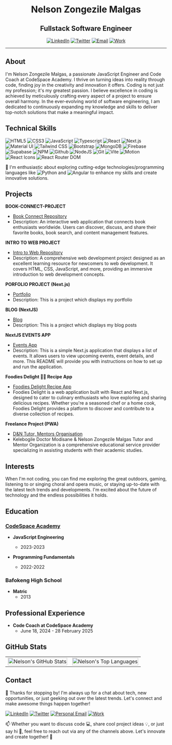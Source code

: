 <div align="center">

# Nelson Zongezile Malgas
## Fullstack Software Engineer 


[![LinkedIn](https://img.shields.io/badge/-LinkedIn-blue?style=flat-square&logo=linkedin&logoColor=white)](https://www.linkedin.com/in/nelson-zongezile-malgas-58b194b2/)
[![Twitter](https://img.shields.io/badge/-Twitter-blue?style=flat-square&logo=twitter&logoColor=white)](https://twitter.com/MalgasZakes1)
[![Email](https://img.shields.io/badge/-Email-red?style=flat-square&logo=gmail&logoColor=white)](mailto:zmalgas69@gmail.com)
[![Work](https://img.shields.io/badge/-Work-green?style=flat-square&logo=gmail&logoColor=white)](mailto:nelson@codespace.co.za)
</div>


---
## About
I'm Nelson Zongezile Malgas, a passionate JavaScript Engineer and Code Coach at CodeSpace Academy. I thrive on turning ideas into reality through code, finding joy in the creativity and innovation it offers. Coding is not just my profession; it's my greatest passion. I believe excellence in coding is achieved by meticulously crafting every aspect of a project to ensure overall harmony. In the ever-evolving world of software engineering, I am dedicated to continuously expanding my knowledge and skills to deliver top-notch solutions that make a meaningful impact.

## Technical Skills
![HTML5](https://img.shields.io/badge/-HTML5-E34F26?style=flat-square&logo=html5&logoColor=white)
![CSS3](https://img.shields.io/badge/-CSS3-1572B6?style=flat-square&logo=css3)
![JavaScript](https://img.shields.io/badge/-JavaScript-black?style=flat-square&logo=javascript)
![Typescript](https://img.shields.io/badge/-Typescript-black?style=flat-square&logo=typescript)
![React](https://img.shields.io/badge/-React-black?style=flat-square&logo=react)
![Next.js](https://img.shields.io/badge/-Next.js-black?style=flat-square&logo=next.js&logoColor=white)
![Material UI](https://img.shields.io/badge/-Material-black?style=flat-square&logo=mui)
![Tailwind CSS](https://img.shields.io/badge/-Tailwindcss-black?style=flat-square&logo=tailwindcss)
![Bootstrap](https://img.shields.io/badge/-Bootstrap-black?style=flat-square&logo=bootstrap)
![MongoDB](https://img.shields.io/badge/-MongoDB-black?style=flat-square&logo=mongodb)
![Firebase](https://img.shields.io/badge/-Firebase-black?style=flat-square&logo=firebase)
![Supabase](https://img.shields.io/badge/-Supabase-black?style=flat-square&logo=supabase)
![NPM](https://img.shields.io/badge/-npm-black?style=flat-square&logo=npm)
![Github](https://img.shields.io/badge/-Github-black?style=flat-square&logo=github)
![NodeJS](https://img.shields.io/badge/-Node.js-black?style=flat-square&logo=node.js)
![Git](https://img.shields.io/badge/-Git-black?style=flat-square&logo=git)
![Vite](https://img.shields.io/badge/-Vite-black?style=flat-square&logo=vite)
![Motion](https://img.shields.io/badge/-Framer%20Motion-black?style=flat-square&logo=framer)
![React Icons](https://img.shields.io/badge/-React%20Icons-black?style=flat-square&logo=react)
![React Router DOM](https://img.shields.io/badge/-React%20Router%20DOM-black?style=flat-square&logo=reactrouter)






🌱 I'm enthusiastic about exploring cutting-edge technologies/programming languages like ![Python](https://img.shields.io/badge/-Python-black?style=flat-square&logo=python) and ![Angular](https://img.shields.io/badge/-Angular-black?style=flat-square&logo=angular)  to enhance my skills and create innovative solutions.

## Projects

**BOOK-CONNECT-PROJECT**
- [Book Connect Repository](https://github.com/NelsonMALGAS/NELZON872_BCL2302_Owen_NelsonZongezileMalgas_IWA19)
- Description: An interactive web application that connects book enthusiasts worldwide. Users can discover, discuss, and share their favorite books, book search, and content management features.

**INTRO TO WEB PROJECT**
- [Intro to Web Repository](https://github.com/NelsonMALGAS/NELZON872__BCL2302_Group_Owen_NelsonZongezileMalgas_ITW9)
- Description: A comprehensive web development project designed as an excellent learning resource for newcomers to web development. It covers HTML, CSS, JavaScript, and more, providing an immersive introduction to web development concepts.

**PORFOLIO PROJECT (Next.js)**
- [Portfolio](https://portfolio-blue-mu-82.vercel.app/) 
- Description:  This is a project which displays my portfolio

**BLOG (NextJS)**
- [Blog](https://my-blog-ten-sandy.vercel.app/)
- Description: This is a project which displays my blog posts


**NextJS EVENTS APP**
- [Events App](https://next-app-rose-three.vercel.app/)
- Description: This is a simple Next.js application that displays a list of events. It allows users to view upcoming events, event details, and more. This README will provide you with instructions on how to set up and run the application.

**Foodies Delight 🍔🍲 Recipe App**
- [Foodies Delight Recipe App](https://foodiesdelight.vercel.app/)
- Foodies Delight is a web application built with React and Next.js, designed to cater to culinary enthusiasts who love exploring and sharing delicious recipes. Whether you're a seasoned chef or a home cook, 
  Foodies Delight provides a platform to discover and contribute to a diverse collection of recipes.

**Freelance Project (PWA)**
- [D&N Tutor, Mentors Organisation](https://d-n-mentors.vercel.app/)
- Kelebogile Doctor Modisane & Nelson Zongezile Malgas Tutor and Mentor Organization is a comprehensive educational service provider specializing in assisting students with their academic studies.

## Interests
When I'm not coding, you can find me exploring the great outdoors, gaming, listening to or singing choral and opera music, or staying up-to-date with the latest tech trends and developments. I'm excited about the future of technology and the endless possibilities it holds.

## Education

### [CodeSpace Academy](https://www.codespace.co.za)
- **JavaScript Engineering**
  - 2023-2023

- **Programming Fundamentals**
  - 2022-2022

### Bafokeng High School
- **Matric**
   - 2013
  
## Professional Experience
- **Code Coach at CodeSpace Academy**
  - June 18, 2024 - 28 February 2025

## GitHub Stats

<table>
  <tr>
    <td>
      <img src="https://github-readme-stats.vercel.app/api?username=NelsonMALGAS&show_icons=true&theme=radical" alt="Nelson's GitHub Stats" style="width: 100%; height: 100%;" />
    </td>
    <td>
      <img src="https://github-readme-stats.vercel.app/api/top-langs/?username=NelsonMALGAS&layout=compact&theme=radical" alt="Nelson's Top Languages" style="width: 100%; height: 100%;" />
    </td>
  </tr>
</table>


## Contact
💬 Thanks for stopping by! I'm always up for a chat about tech, new opportunities, or just geeking out over the latest trends. Let's connect and make awesome things happen together!

[![LinkedIn](https://img.shields.io/badge/-LinkedIn-blue?style=flat-square&logo=linkedin&logoColor=white)](https://www.linkedin.com/in/nelson-zongezile-malgas-58b194b2/)
[![Twitter](https://img.shields.io/badge/-Twitter-blue?style=flat-square&logo=twitter&logoColor=white)](https://twitter.com/MalgasZakes1)
[![Personal Email](https://img.shields.io/badge/-Personal%20Email-red?style=flat-square&logo=gmail&logoColor=white)](mailto:zmalgas69@gmail.com)
[![Work](https://img.shields.io/badge/-Work-green?style=flat-square&logo=gmail&logoColor=white)](mailto:nelson@codespace.co.za)

📫 Whether you want to discuss code 💻, share cool project ideas 💡, or just say hi 👋, feel free to reach out via any of the channels above. Let's innovate and create together! 🚀

